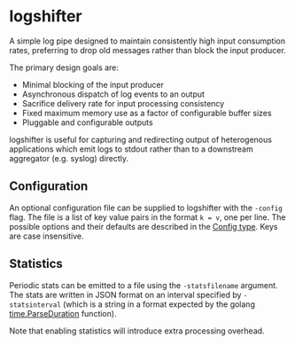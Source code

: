 logshifter
=====

A simple log pipe designed to maintain consistently high input consumption rates, preferring to
drop old messages rather than block the input producer.

The primary design goals are:

* Minimal blocking of the input producer
* Asynchronous dispatch of log events to an output
* Sacrifice delivery rate for input processing consistency
* Fixed maximum memory use as a factor of configurable buffer sizes
* Pluggable and configurable outputs

logshifter is useful for capturing and redirecting output of heterogenous applications which
emit logs to stdout rather than to a downstream aggregator (e.g. syslog) directly.


Configuration
---
An optional configuration file can be supplied to logshifter with the `-config` flag. The file
is a list of key value pairs in the format `k = v`, one per line. The possible options and their
defaults are described in the [Config type](config.go). Keys are case insensitive.


Statistics
---
Periodic stats can be emitted to a file using the `-statsfilename` argument.  The stats are written
in JSON format on an interval specified by `-statsinterval` (which is a string in a format expected
by the golang [time.ParseDuration](http://golang.org/pkg/time/#ParseDuration) function).

Note that enabling statistics will introduce extra processing overhead.
